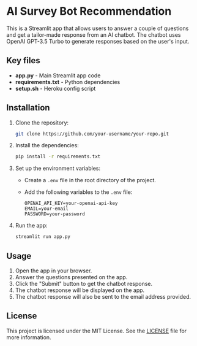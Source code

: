 # AI Survey Bot Recommendation

This is a Streamlit app that allows users to answer a couple of questions and get a tailor-made response from an AI chatbot. The chatbot uses OpenAI GPT-3.5 Turbo to generate responses based on the user's input.

## Key files

- **app.py** - Main Streamlit app code
- **requirements.txt** - Python dependencies
- **setup.sh** - Heroku config script

## Installation

1. Clone the repository:

   ```bash
   git clone https://github.com/your-username/your-repo.git
   ```

2. Install the dependencies:

   ```bash
   pip install -r requirements.txt
   ```

3. Set up the environment variables:

   - Create a `.env` file in the root directory of the project.
   - Add the following variables to the `.env` file:

     ```plaintext
     OPENAI_API_KEY=your-openai-api-key
     EMAIL=your-email
     PASSWORD=your-password
     ```

4. Run the app:

   ```bash
   streamlit run app.py
   ```

## Usage

1. Open the app in your browser.
2. Answer the questions presented on the app.
3. Click the "Submit" button to get the chatbot response.
4. The chatbot response will be displayed on the app.
5. The chatbot response will also be sent to the email address provided.

## License

This project is licensed under the MIT License. See the [LICENSE](LICENSE) file for more information.
